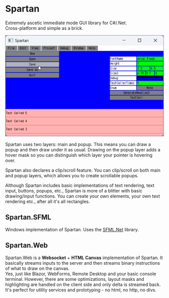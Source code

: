 ﻿  # Spartan
Extremely ascetic immediate mode GUI library for C#/.Net.  
Cross-platform and simple as a brick.

![screen](screen.png)

Spartan uses two layers: main and popup. 
This means you can draw a popup and then draw under it as usual. 
Drawing on the popup layer adds a hover mask so you can distinguish which layer your pointer is hovering over.

Spartan also declares a clip/scroll feature. 
You can clip/scroll on both main and popup layers, which allows you to create scrollable popups.

Although Spartan includes basic implementations of text rendering, text input, buttons, popups, etc., Spartan is more of a blitter with basic drawing/input functions. 
You can create your own elements, your own text rendering etc., after all it's all rectangles.


## Spartan.SFML
Windows implementation of Spartan. Uses the [SFML.Net](https://github.com/SFML/SFML.Net) library.

## Spartan.Web
Spartan.Web is a **Websocket** + **HTML Canvas** implementation of Spartan.
It basically streams inputs to the server and then streams binary instructions of what to draw on the canvas.  
Yes, just like Blazor, WebForms, Remote Desktop and your basic console terminal.
However, there are some optimizations, layout masks and highlighting are handled on the client side and only delta is streamed back.  
It's perfect for utility services and prototyping - no html, no http, no divs.